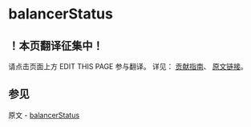 # balancerStatus

## ！本页翻译征集中！

请点击页面上方 EDIT THIS PAGE 参与翻译。
详见：
[贡献指南]( https://github.com/JinMuInfo/MongoDB-Manual-zh/blob/master/CONTRIBUTING.md )、
[原文链接](  https://docs.mongodb.com/manual/reference/command/balancerStatus/  )。

## 参见

原文 - [balancerStatus]( https://docs.mongodb.com/manual/reference/command/balancerStatus/ )


